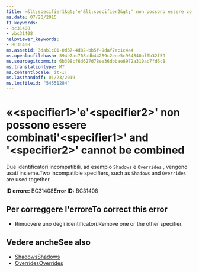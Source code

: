 ```yaml
---
title: «&lt;specifier1&gt;'e'&lt;specifier2&gt;' non possono essere combinati
ms.date: 07/20/2015
f1_keywords:
- bc31408
- vbc31408
helpviewer_keywords:
- BC31408
ms.assetid: 3dab1c01-0d37-4d82-bb5f-9daf7ac1c4a4
ms.openlocfilehash: 394e7ac708adb44289c2eee5c964840af0b32f59
ms.sourcegitcommit: 6b308cf6d627d78ee36dbbae8972a310ac7fd6c8
ms.translationtype: MT
ms.contentlocale: it-IT
ms.lasthandoff: 01/23/2019
ms.locfileid: "54551284"
---
```

# <a name="ltspecifier1gt-and-ltspecifier2gt-cannot-be-combined"></a><span data-ttu-id="58533-102">«&lt;specifier1&gt;'e'&lt;specifier2&gt;' non possono essere combinati</span><span class="sxs-lookup"><span data-stu-id="58533-102">'&lt;specifier1&gt;' and '&lt;specifier2&gt;' cannot be combined</span></span>
<span data-ttu-id="58533-103">Due identificatori incompatibili, ad esempio `Shadows` e `Overrides` , vengono usati insieme.</span><span class="sxs-lookup"><span data-stu-id="58533-103">Two incompatible specifiers, such as `Shadows` and `Overrides` are used together.</span></span>  
  
 <span data-ttu-id="58533-104">**ID errore:** BC31408</span><span class="sxs-lookup"><span data-stu-id="58533-104">**Error ID:** BC31408</span></span>  
  
## <a name="to-correct-this-error"></a><span data-ttu-id="58533-105">Per correggere l'errore</span><span class="sxs-lookup"><span data-stu-id="58533-105">To correct this error</span></span>  
  
-   <span data-ttu-id="58533-106">Rimuovere uno degli identificatori.</span><span class="sxs-lookup"><span data-stu-id="58533-106">Remove one or the other specifier.</span></span>  
  
## <a name="see-also"></a><span data-ttu-id="58533-107">Vedere anche</span><span class="sxs-lookup"><span data-stu-id="58533-107">See also</span></span>
- [<span data-ttu-id="58533-108">Shadows</span><span class="sxs-lookup"><span data-stu-id="58533-108">Shadows</span></span>](../../visual-basic/language-reference/modifiers/shadows.md)
- [<span data-ttu-id="58533-109">Overrides</span><span class="sxs-lookup"><span data-stu-id="58533-109">Overrides</span></span>](../../visual-basic/language-reference/modifiers/overrides.md)
